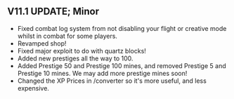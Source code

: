 ## V11.1 UPDATE; Minor

- Fixed combat log system from not disabling your flight or creative mode whilst in combat for some players.
- Revamped shop!
- Fixed major exploit to do with quartz blocks!
- Added new prestiges all the way to 100.
- Added Prestige 50 and Prestige 100 mines, and removed Prestige 5 and Prestige 10 mines. We may add more prestige mines soon!
- Changed the XP Prices in /converter so it's more useful, and less expensive.
